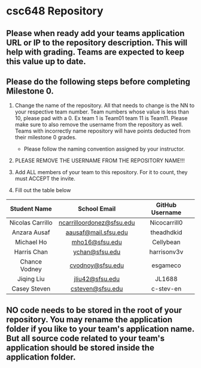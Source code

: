 # csc648 Repository

## Please when ready add your teams application URL or IP to the repository description. This will help with grading. Teams are expected to keep this value up to date.

## Please do the following steps before completing Milestone 0.
1. Change the name of the repository. All that needs to change is the NN to your respective team number. Team numbers whose value is less than 10, please pad with a 0. Ex team 1 is Team01 team 11 is Team11. Please make sure to also remove the username from the repository as well. Teams with incorrectly name repository will have points deducted from their milestone 0 grades.
      - Please follow the naming convention assigned by your instructor.

1. PLEASE REMOVE THE USERNAME FROM THE REPOSITORY NAME!!!

2. Add ALL members of your team to this repository. For it to count, they must ACCEPT the invite.

3. Fill out the table below


| Student Name       |  School Email               |  GitHub Username   |
|    :---:           |     :---:                   |     :---:          |
| Nicolas Carrillo   |  ncarrilloordonez@sfsu.edu  |  Nicocarrill0      |
| Anzara Ausaf       |  aausaf@mail.sfsu.edu       |  theadhdkid        |
| Michael Ho         |  mho16@sfsu.edu             |  Cellybean         |
| Harris Chan        |  ychan@sfsu.edu             |  harrisonv3v       |
| Chance Vodney      |  cvodnoy@sfsu.edu           |  esgameco          |
| Jiqing Liu         |  jliu42@sfsu.edu            |  JL1688            |
| Casey Steven       |  csteven@sfsu.edu           |  c-stev-en         |



## NO code needs to be stored in the root of your repository. You may rename the application folder if you like to your team's application name. But all source code related to your team's application should be stored inside the application folder.
